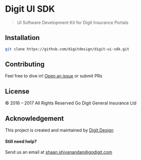 # Digit UI SDK
> UI Software Development Kit for Digit Insurance Portals

## Installation
```sh
git clone https://github.com/digitdesign/digit-ui-sdk.git
```

## Contributing
Feel free to dive in! [Open an issue](https://github.com/digitdesign/digit-ui-sdk/issues/new/) or submit PRs

## License
© 2016 – 2017 All Rights Reserved Go Digit General Insurance Ltd

## Acknowledgement
This project is created and maintained by [Digit Design](https://godigit.design/)

#### Still need help?
Send us an email at [shaan.shivanandan@godigit.com](mailto:shaan.shivanandan@godigit.com?Subject=Support%3A%20Digit%20UI%20SDK)
